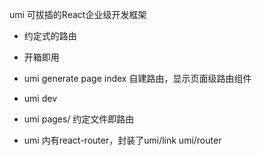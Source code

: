umi 可拔插的React企业级开发框架

- 约定式的路由
- 开箱即用

- umi generate page index
  自建路由，显示页面级路由组件
- umi dev
- umi pages/ 约定文件即路由
- umi 内有react-router，封装了umi/link umi/router